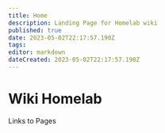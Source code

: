 ```yaml
---
title: Home
description: Landing Page for Homelab wiki
published: true
date: 2023-05-02T22:17:57.190Z
tags: 
editor: markdown
dateCreated: 2023-05-02T22:17:57.190Z
---
```


# Wiki Homelab
Links to Pages
